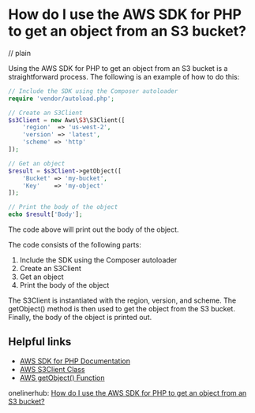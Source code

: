# How do I use the AWS SDK for PHP to get an object from an S3 bucket?
// plain

Using the AWS SDK for PHP to get an object from an S3 bucket is a straightforward process. The following is an example of how to do this:

```php
// Include the SDK using the Composer autoloader
require 'vendor/autoload.php';

// Create an S3Client
$s3Client = new Aws\S3\S3Client([
    'region'  => 'us-west-2',
    'version' => 'latest',
    'scheme' => 'http'
]);

// Get an object
$result = $s3Client->getObject([
    'Bucket' => 'my-bucket',
    'Key'    => 'my-object'
]);

// Print the body of the object
echo $result['Body'];
```

The code above will print out the body of the object.

The code consists of the following parts:

1. Include the SDK using the Composer autoloader
2. Create an S3Client
3. Get an object
4. Print the body of the object

The S3Client is instantiated with the region, version, and scheme. The getObject() method is then used to get the object from the S3 bucket. Finally, the body of the object is printed out.

## Helpful links

- [AWS SDK for PHP Documentation](https://docs.aws.amazon.com/sdk-for-php/v3/developer-guide/getting-started_basic-usage.html)
- [AWS S3Client Class](https://docs.aws.amazon.com/aws-sdk-php/v3/api/class-Aws.S3.S3Client.html)
- [AWS getObject() Function](https://docs.aws.amazon.com/aws-sdk-php/v3/api/api-s3-2006-03-01.html#getobject)

onelinerhub: [How do I use the AWS SDK for PHP to get an object from an S3 bucket?](https://onelinerhub.com/php-aws/how-do-i-use-the-aws-sdk-for-php-to-get-an-object-from-an-s--bucket)